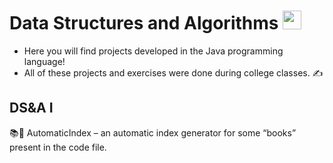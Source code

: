 # Data Structures and Algorithms <img width= "30" src= "https://iili.io/J9J6mRs.png">
* Here you will find projects developed in the Java programming language!
* All of these projects and exercises were done during college classes. ✍

## DS&A I
📚📌 AutomaticIndex – an automatic index generator for some “books” present in the code file.
